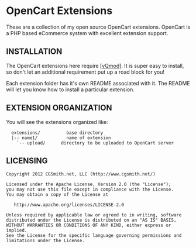 OpenCart Extensions
=============================

These are a collection of my open source OpenCart extensions.  OpenCart is a PHP based eCommerce system with excellent extension support.

INSTALLATION
------------
The OpenCart extensions here require [[vQmod]](http://code.google.com/p/vqmod/).  It is super easy to install, so don't let an additional requirement put up a road block for you!

Each extension folder has it's own README associated with it.  The README will let you know how to install a particular extension.

EXTENSION ORGANIZATION
------------
You will see the extensions organized like:

      extensions/          base directory
      |-- name1/           name of extension
        `-- upload/      directory to be uploaded to OpenCart server
        
LICENSING
------------
    Copyright 2012 CGSmith.net, LLC (http://www.cgsmith.net/)

    Licensed under the Apache License, Version 2.0 (the "License");
    you may not use this file except in compliance with the License.
    You may obtain a copy of the License at

       http://www.apache.org/licenses/LICENSE-2.0

    Unless required by applicable law or agreed to in writing, software
    distributed under the License is distributed on an "AS IS" BASIS,
    WITHOUT WARRANTIES OR CONDITIONS OF ANY KIND, either express or implied.
    See the License for the specific language governing permissions and
    limitations under the License.
